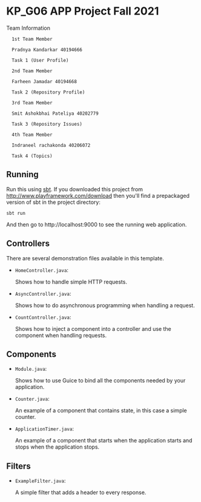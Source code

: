 # KP_G06 APP Project Fall 2021

Team Information
	
      1st Team Member
      
      Pradnya Kandarkar 40194666
      
      Task 1 (User Profile)
	
      2nd Team Member
      
      Farheen Jamadar 40194668
      
      Task 2 (Repository Profile)
	
      3rd Team Member
      
      Smit Ashokbhai Pateliya 40202779
      
      Task 3 (Repository Issues)
	
      4th Team Member
      
      Indraneel rachakonda 40206072
      
      Task 4 (Topics)


## Running

Run this using [sbt](http://www.scala-sbt.org/).  If you downloaded this project from http://www.playframework.com/download then you'll find a prepackaged version of sbt in the project directory:

```
sbt run
```

And then go to http://localhost:9000 to see the running web application.

## Controllers

There are several demonstration files available in this template.

- `HomeController.java`:

  Shows how to handle simple HTTP requests.

- `AsyncController.java`:

  Shows how to do asynchronous programming when handling a request.

- `CountController.java`:

  Shows how to inject a component into a controller and use the component when
  handling requests.

## Components

- `Module.java`:

  Shows how to use Guice to bind all the components needed by your application.

- `Counter.java`:

  An example of a component that contains state, in this case a simple counter.

- `ApplicationTimer.java`:

  An example of a component that starts when the application starts and stops
  when the application stops.

## Filters

- `ExampleFilter.java`:

  A simple filter that adds a header to every response.
